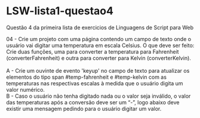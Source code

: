 # LSW-lista1-questao4
Questão 4 da primeira lista de exercicios de Linguagens de Script para Web

04 - Crie um projeto com uma página contendo um campo de texto onde o usuário vai digitar uma temperatura em escala Celsius. O que deve ser feito:
Crie duas funções, uma para converter a temperatura para Fahrenheit (converterFahrenheit) e outra para converter para Kelvin (converterKelvin).<br><br>
    A - Crie um ouvinte de evento 'keyup' no campo de texto para atualizar os elementos do tipo span #temp-fahrenheit e #temp-kelvin com as temperaturas 
nas respectivas escalas à medida que o usuário digita um valor numérico.<br>
    B - Caso o usuário não tenha digitado nada ou o valor seja inválido, o valor das temperaturas após a conversão deve ser um “-”, logo abaixo 
deve existir uma mensagem pedindo para o usuário digitar um valor.
